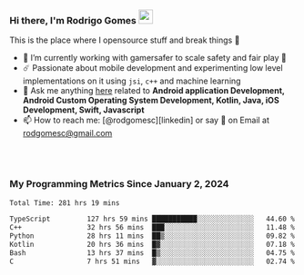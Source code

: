 
### Hi there, I'm Rodrigo Gomes <img src="https://media.giphy.com/media/hvRJCLFzcasrR4ia7z/giphy.gif" width="25px">
This is the place where I opensource stuff and break things 🤣
- 🔭 I’m currently working with gamersafer to scale safety and fair play 💜
- ☄️ Passionate about mobile development and experimenting low level implementations on it using `jsi`, `c++` and machine learning
- 💬 Ask me anything [here](https://github.com/rodgomesc/rodgomesc/issues) related to <b>Android application Development, Android Custom Operating System Development, Kotlin, Java, iOS Development, Swift, Javascript</b>
- 📫 How to reach me: [@rodgomesc][linkedin] or say 👋 on Email at [rodgomesc@gmail.com](mailto:rodgomesc@gmail.com)


<br/>

<!-- 
<picture>
  <img src="/github-metrics.svg" alt="Metrics">
</picture>
-->

</br>

### My Programming Metrics Since January 2, 2024 


<!--START_SECTION:waka-->

```txt
Total Time: 281 hrs 19 mins

TypeScript         127 hrs 59 mins ███████████░░░░░░░░░░░░░░   44.60 %
C++                32 hrs 56 mins  ███░░░░░░░░░░░░░░░░░░░░░░   11.48 %
Python             28 hrs 11 mins  ██▒░░░░░░░░░░░░░░░░░░░░░░   09.82 %
Kotlin             20 hrs 36 mins  █▓░░░░░░░░░░░░░░░░░░░░░░░   07.18 %
Bash               13 hrs 37 mins  █▒░░░░░░░░░░░░░░░░░░░░░░░   04.75 %
C                  7 hrs 51 mins   ▓░░░░░░░░░░░░░░░░░░░░░░░░   02.74 %
```

<!--END_SECTION:waka-->
